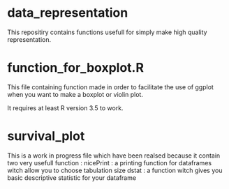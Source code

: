 # data_representation

This repositiry contains functions usefull for simply make high quality representation.

# function_for_boxplot.R

This file containing function made in order to facilitate the use of ggplot when you want to make a boxplot or violin plot.

It requires at least R version 3.5 to work.

# survival_plot

This is a work in progress file which have been realsed because it contain two very usefull function :
nicePrint : a printing function for dataframes witch allow you to choose tabulation size
dstat : a function witch gives you basic descriptive statistic for your dataframe
